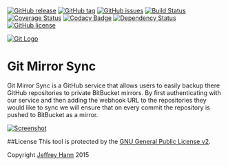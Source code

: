 [![GitHub release](https://img.shields.io/github/release/git-mirror-sync/git-mirror-sync.svg)](https://github.com/git-mirror-sync/git-mirror-sync/releases)
[![GitHub tag](https://img.shields.io/github/tag/git-mirror-sync/git-mirror-sync.svg)](https://github.com/git-mirror-sync/git-mirror-sync/tags)
[![GitHub issues](https://img.shields.io/github/issues/git-mirror-sync/git-mirror-sync.svg)](https://github.com/git-mirror-sync/git-mirror-sync/issues)
[![Build Status](https://travis-ci.org/git-mirror-sync/git-mirror-sync.svg?branch=master)](https://travis-ci.org/git-mirror-sync/git-mirror-sync)
[![Coverage Status](https://coveralls.io/repos/git-mirror-sync/git-mirror-sync/badge.svg?branch=master&service=github)](https://coveralls.io/github/git-mirror-sync/git-mirror-sync?branch=master)
[![Codacy Badge](https://www.codacy.com/project/badge/adabfdeb492749989a68274cb7233468)](https://www.codacy.com/app/jeffhann/git-mirror-sync)
[![Dependency Status](https://david-dm.org/git-mirror-sync/git-mirror-sync.svg)](https://david-dm.org/git-mirror-sync/-mirror-sync)
[![GitHub license](https://img.shields.io/github/license/git-mirror-sync/git-mirror-sync.svg)]()


[![Git Logo](https://raw.githubusercontent.com/git-mirror-sync/git-mirror-sync/master/git.png)]()
# Git Mirror Sync
Git Mirror Sync is a GitHub service that allows users to easily backup there GitHub repositories to private BitBucket mirrors. By first authenticating with our service and then adding the webhook URL to the repositories they would like to sync we will ensure that on every commit the repository is pushed to BitBucket as a mirror.

[![Screenshot](https://raw.githubusercontent.com/git-mirror-sync/git-mirror-sync/master/screenshot.png)]()

##License
This tool is protected by the [GNU General Public License v2](http://www.gnu.org/licenses/gpl-2.0.html).

Copyright [Jeffrey Hann](http://jeffreyhann.ca/) 2015
